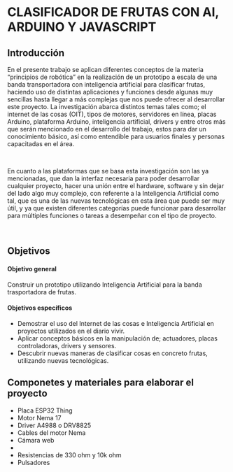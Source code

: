 # **CLASIFICADOR DE FRUTAS CON AI, ARDUINO Y JAVASCRIPT**

##  Introducción  ## 
<p> En el presente trabajo se aplican diferentes conceptos de la materia “principios de robótica” en la realización de un prototipo a escala de una banda transportadora con inteligencia artificial para clasificar frutas, haciendo uso de distintas aplicaciones y funciones desde algunas muy sencillas hasta llegar a más complejas que nos puede ofrecer al desarrollar este proyecto.
La investigación abarca distintos temas tales como; el internet de las cosas (OIT), tipos de motores, servidores en línea, placas Arduino, plataforma Arduino, inteligencia artificial, drivers y entre otros más que serán mencionado en el desarrollo del trabajo, estos para dar un conocimiento básico, así como entendible para usuarios finales y personas capacitadas en el área. </p> <br>
<p>  En cuanto a las plataformas que se basa esta investigación son las ya mencionadas, que dan la interfaz necesaria para poder desarrollar cualquier proyecto, hacer una unión entre el hardware, software y sin dejar del lado algo muy complejo, con referente a la Inteligencia Artificial como tal, que es una de las nuevas tecnológicas en esta área que puede ser muy útil, y ya que existen diferentes categorías puede funcionar para desarrollar para múltiples funciones o tareas a desempeñar con el tipo de proyecto. </p> <br>

##  Objetivos ## 
#### Objetivo general ####  
Construir un prototipo utilizando Inteligencia Artificial para la banda trasportadora de frutas.

####  Objetivos específicos ####  
<ul>
<li> Demostrar el uso del Internet de las cosas e Inteligencia Artificial en proyectos utilizados en el diario vivir. </li>
<li> Aplicar conceptos básicos en la manipulación de; actuadores, placas controladoras, drivers y sensores. </li>
<li> Descubrir nuevas maneras de clasificar cosas en concreto frutas, utilizando nuevas tecnológicas. </li>
</ul>

## Componetes y materiales para elaborar el proyecto ## 
<ul>
  <li>Placa ESP32 Thing </li>
  <li>Motor Nema 17</li>
  <li>Driver A4988 o DRV8825</li>
  <li>Cables del motor Nema</li>
  <li>Cámara web</li>
  <li><Leds </li>
  <li>Resistencias de 330 ohm y 10k ohm</li>
  <li>Pulsadores</li>
<ul> 
